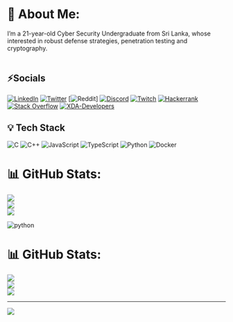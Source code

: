 # 💫 About Me:
I’m a 21-year-old Cyber Security Undergraduate from Sri Lanka, whose interested in robust defense strategies, penetration testing and cryptography.<br><br>


## ⚡️Socials
[![LinkedIn](https://img.shields.io/badge/linkedin-%230077B5.svg?style=for-the-badge&logo=linkedin&logoColor=white)](https://www.linkedin.com/in/ravinduu/) [![Twitter](https://img.shields.io/badge/Twitter-%231DA1F2.svg?style=for-the-badge&logo=Twitter&logoColor=white)]() [![Reddit](https://img.shields.io/badge/Reddit-FF4500?style=for-the-badge&logo=reddit&logoColor=white)] [![Discord](https://img.shields.io/badge/Discord-%235865F2.svg?style=for-the-badge&logo=discord&logoColor=white)]() [![Twitch](https://img.shields.io/badge/Twitch-%239146FF.svg?style=for-the-badge&logo=Twitch&logoColor=white)]() [![Hackerrank](https://img.shields.io/badge/-Hackerrank-2EC866?style=for-the-badge&logo=HackerRank&logoColor=white)]() [![Stack Overflow](https://img.shields.io/badge/-Stackoverflow-FE7A16?style=for-the-badge&logo=stack-overflow&logoColor=white)]() [![XDA-Developers](https://img.shields.io/badge/XDA--Developers-%23AC6E2F.svg?style=for-the-badge&logo=XDA-Developers&logoColor=white)]()

## 💡 Tech Stack
![C](https://img.shields.io/badge/c-%2300599C.svg?style=for-the-badge&logo=c&logoColor=white) ![C++](https://img.shields.io/badge/c++-%2300599C.svg?style=for-the-badge&logo=c%2B%2B&logoColor=white) ![JavaScript](https://img.shields.io/badge/javascript-%23323330.svg?style=for-the-badge&logo=javascript&logoColor=%23F7DF1E) ![TypeScript](https://img.shields.io/badge/typescript-%23007ACC.svg?style=for-the-badge&logo=typescript&logoColor=white) ![Python](https://img.shields.io/badge/python-3670A0?style=for-the-badge&logo=python&logoColor=ffdd54) ![Docker](https://img.shields.io/badge/docker-%230db7ed.svg?style=for-the-badge&logo=docker&logoColor=white)


# 📊 GitHub Stats:
![](https://github-readme-stats.vercel.app/api?username=r4v1nduu&theme=dark&hide_border=false&include_all_commits=false&count_private=false)<br/>
![](https://github-readme-streak-stats.herokuapp.com/?user=r4v1nduu&theme=dark&hide_border=false)<br/>
![](https://github-readme-stats.vercel.app/api/top-langs/?username=r4v1nduu&theme=dark&hide_border=false&include_all_commits=false&count_private=false&layout=compact)


![python](https://img.shields.io/badge/Python-3776AB?style=for-the-badge&logo=python&logoColor=white)

# 📊 GitHub Stats:
![](https://github-readme-stats.vercel.app/api?username=r4v1nduu&theme=merko&hide_border=false&include_all_commits=false&count_private=false)<br/>
![](https://github-readme-streak-stats.herokuapp.com/?user=r4v1nduu&theme=merko&hide_border=false)<br/>
![](https://github-readme-stats.vercel.app/api/top-langs/?username=r4v1nduu&theme=merko&hide_border=false&include_all_commits=false&count_private=false&layout=compact)

---
[![](https://visitcount.itsvg.in/api?id=r4v1nduu&icon=8&color=8)](https://visitcount.itsvg.in)

<!-- Proudly created with GPRM ( https://gprm.itsvg.in ) -->
